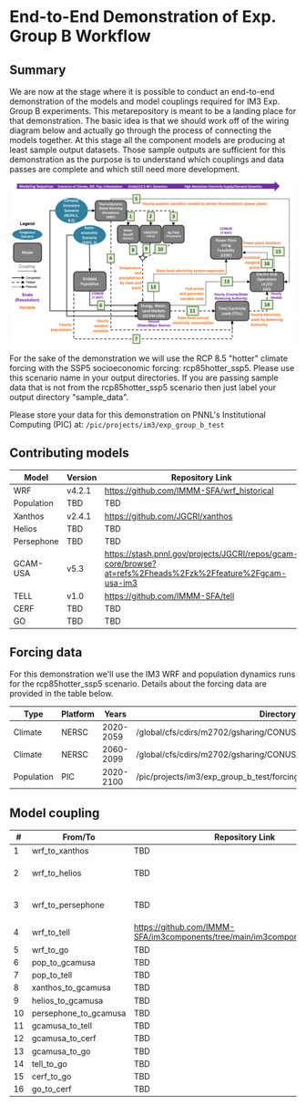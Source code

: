# End-to-End Demonstration of Exp. Group B Workflow

## Summary
We are now at the stage where it is possible to conduct an end-to-end demonstration of the models and model couplings 
required for IM3 Exp. Group B experiments. This metarepository is meant to be a landing place for that
demonstration. The basic idea is that we should work off of the wiring diagram below and actually go through
the process of connecting the models together. At this stage all the component models are producing at least sample 
output datasets. Those sample outputs are sufficient for this demonstration as the purpose is to understand which 
couplings and data passes are complete and which still need more development.

<p align="center">
  <img src="experiment_diagram/experiment-B-N6_interconnect.png" />
</p>

For the sake of the demonstration we will use the RCP 8.5 "hotter" climate forcing with the SSP5 socioeconomic
forcing: rcp85hotter_ssp5. Please use this scenario name in your output directories. If you are passing sample data 
that is not from the rcp85hotter_ssp5 scenario then just label your output directory "sample_data".

Please store your data for this demonstration on PNNL's Institutional Computing (PIC) at: `/pic/projects/im3/exp_group_b_test`

## Contributing models
| Model | Version | Repository Link |
|-------|---------|-----------------|
| WRF | v4.2.1 | https://github.com/IMMM-SFA/wrf_historical |
| Population | TBD | TBD |
| Xanthos | v2.4.1 | https://github.com/JGCRI/xanthos |
| Helios | TBD | TBD |
| Persephone | TBD | TBD |
| GCAM-USA | v5.3 | https://stash.pnnl.gov/projects/JGCRI/repos/gcam-core/browse?at=refs%2Fheads%2Fzk%2Ffeature%2Fgcam-usa-im3 |
| TELL | v1.0 | https://github.com/IMMM-SFA/tell |
| CERF | TBD | TBD |
| GO | TBD | TBD |

## Forcing data
For this demonstration we'll use the IM3 WRF and population dynamics runs for the rcp85hotter_ssp5 scenario. Details 
about the forcing data are provided in the table below.

| Type | Platform | Years | Directory | Documentation |
|------|----------| ------| ----------| --------------|
| Climate | NERSC | 2020-2059 | /global/cfs/cdirs/m2702/gsharing/CONUS_TGW_WRF_SSP585_HOT_NEAR | https://immm-sfa.atlassian.net/wiki/spaces/IP/pages/1979809807/Accessing+Historical+and+Future+IM3+Climate+Forcing |
| Climate | NERSC | 2060-2099 | /global/cfs/cdirs/m2702/gsharing/CONUS_TGW_WRF_SSP585_HOT_FAR | https://immm-sfa.atlassian.net/wiki/spaces/IP/pages/1979809807/Accessing+Historical+and+Future+IM3+Climate+Forcing |
| Population | PIC | 2020-2100 | /pic/projects/im3/exp_group_b_test/forcing_data/population | TBD |

## Model coupling
| # | From/To | Repository Link | Directory | Documentation |
|---|---------|-----------------|-----------| --------------|
| 1  | wrf_to_xanthos | TBD | TBD | [Documentation](https://immm-sfa.github.io/khan-etal_2022_im3gcamusa/) |
| 2  | wrf_to_helios | TBD | TBD | https://immm-sfa.github.io/khan-etal_2022_im3gcamusa/ |
| 3  | wrf_to_persephone | TBD | TBD | https://immm-sfa.github.io/khan-etal_2022_im3gcamusa/ |
| 4  | wrf_to_tell | https://github.com/IMMM-SFA/im3components/tree/main/im3components/wrf_to_tell | /pic/projects/im3/exp_group_b_test/output_data/wrf_to_tell | TBD |
| 5  | wrf_to_go | TBD | TBD | TBD |
| 6  | pop_to_gcamusa | TBD | TBD | TBD |
| 7  | pop_to_tell | TBD | /pic/projects/im3/exp_group_b_test/forcing_data/population | TBD |
| 8  | xanthos_to_gcamusa | TBD | TBD | TBD |
| 9  | helios_to_gcamusa | TBD | TBD | TBD |
| 10 | persephone_to_gcamusa | TBD | TBD | TBD |
| 11 | gcamusa_to_tell | TBD | /pic/projects/im3/exp_group_b_test/output_data/gcamusa/sample_output | TBD |
| 12 | gcamusa_to_cerf | TBD | TBD | TBD |
| 13 | gcamusa_to_go | TBD | TBD | TBD |
| 14 | tell_to_go | TBD | /pic/projects/im3/exp_group_b_test/output_data/tell/sample_output | TBD |
| 15 | cerf_to_go | TBD | TBD | TBD |
| 16 | go_to_cerf | TBD | TBD | TBD |
